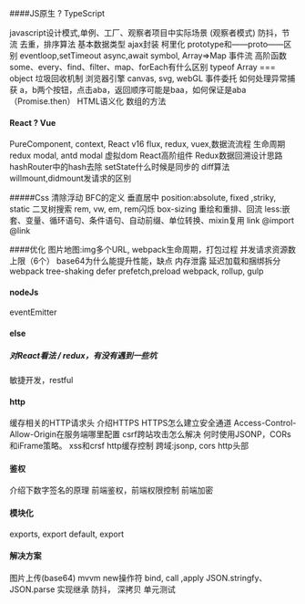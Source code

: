####JS原生 ? TypeScript
<!-- bind,call,apply -->
<!-- 闭包的作用 -->
<!-- 原型链与继承,this指向 -->
javascript设计模式,单例、工厂、观察者项目中实际场景 (观察者模式)
防抖，节流
去重，排序算法
基本数据类型
ajax封装
柯里化
prototype和——proto——区别
eventloop,setTimeout
async,await
symbol, Array=>Map
事件流
高阶函数
some、every、find、filter、map、forEach有什么区别
typeof Array === object
垃圾回收机制
浏览器引擎
canvas, svg, webGL
事件委托
如何处理异常捕获
a，b两个按钮，点击aba，返回顺序可能是baa，如何保证是aba（Promise.then）
HTML语义化
数组的方法


#### React ? Vue
PureComponent, context, React v16
flux, redux, vuex,数据流流程
生命周期
redux modal, antd modal
虚拟dom
React高阶组件
Redux数据回溯设计思路
hashRouter中的hash去除
setState什么时候是同步的
diff算法
willmount,didmount发请求的区别


#####Css
清除浮动
BFC的定义
垂直居中
position:absolute, fixed ,striky, static
二叉树搜索
rem, vw, em, rem闪烁
box-sizing
重绘和重排、回流
less:嵌套、变量、循环语句、条件语句、自动前缀、单位转换、mixin复用
link @import @link


####优化
图片地图:img多个URL,
webpack生命周期，打包过程
并发请求资源数上限（6个）
base64为什么能提升性能，缺点
内存泄露
延迟加载和捆绑拆分
webpack tree-shaking
defer prefetch,preload
webpack, rollup, gulp


#### nodeJs
eventEmitter

#### else
##### 对React看法 / redux，有没有遇到一些坑
敏捷开发，restful

#### http
缓存相关的HTTP请求头
介绍HTTPS
HTTPS怎么建立安全通道
Access-Control-Allow-Origin在服务端哪里配置
csrf跨站攻击怎么解决
何时使用JSONP，CORs和iFrame策略。
xss和crsf
http缓存控制
跨域:jsonp, cors http头部


#### 鉴权
介绍下数字签名的原理
前端鉴权，前端权限控制
前端加密


#### 模块化
exports, export default, export


#### 解决方案
图片上传(base64)
mvvm
new操作符
bind, call ,apply
JSON.stringfy、 JSON.parse
实现继承
防抖，
深拷贝
单元测试